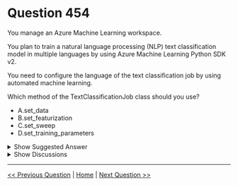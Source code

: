 # Question 454

You manage an Azure Machine Learning workspace.

You plan to train a natural language processing (NLP) text classification model in multiple languages by using Azure Machine Learning Python SDK v2.

You need to configure the language of the text classification job by using automated machine learning.

Which method of the TextClassificationJob class should you use?

* A.set_data
* B.set_featurization
* C.set_sweep
* D.set_training_parameters

<details>
  <summary>Show Suggested Answer</summary>

  <strong>B</strong><br>

</details>

<details>
  <summary>Show Discussions</summary>

<blockquote><p><strong>jl420</strong> <code>(Mon 11 Nov 2024 13:28)</code> - <em>Upvotes: 1</em></p><p>Agree, B is correct</p></blockquote>
<blockquote><p><strong>AzureGeek79</strong> <code>(Sat 12 Oct 2024 16:37)</code> - <em>Upvotes: 1</em></p><p>B is the correct answer.

https://learn.microsoft.com/en-us/python/api/azure-ai-ml/azure.ai.ml.automl.textclassificationjob?view=azure-python#azure-ai-ml-automl-textclassificationjob-set-training-parameters</p></blockquote>

</details>

---

[<< Previous Question](question_453.md) | [Home](/index.md) | [Next Question >>](question_455.md)
